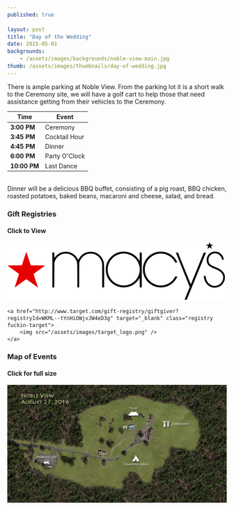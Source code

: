 ```yaml
---
published: true

layout: post
title: "Day of the Wedding"
date: 2015-05-01
backgrounds:
    - /assets/images/backgrounds/noble-view-main.jpg
thumb: /assets/images/thumbnails/day-of-wedding.jpg
---
```


There is ample parking at Noble View. From the parking lot it is a short walk to the Ceremony site, we will have a golf cart to help those that need assistance getting from their vehicles to the Ceremony.

| Time | Event |
| --- | --- |
| **3:00 PM** | Ceremony |
| **3:45 PM** | Cocktail Hour |
| **4:45 PM** | Dinner |
| **6:00 PM** | Party O'Clock |
| **10:00 PM** | Last Dance |
<br>
Dinner will be a delicious BBQ buffet, consisting of a pig roast, BBQ chicken, roasted potatoes, baked beans, macaroni and cheese, salad, and bread.

### Gift Registries

#### Click to View

<div class="registry-list">
    <a href="http://www1.macys.com/registry/wedding/guest/?registryId=6516820" target="_blank" class="registry">
        <img src="/assets/images/macys_logo.png" />
    </a>

    <a href="http://www.target.com/gift-registry/giftgiver?registryId=WKML--tYnHiOWjvJW4eD3g" target="_blank" class="registry fuckin-target">
        <img src="/assets/images/target_logo.png" />
    </a>
</div>

### Map of Events

#### Click for full size

<a href="/assets/images/map.jpg" target="_blank">
        <img src="/assets/images/map.jpg" title="Click for larger view" />
</a>
